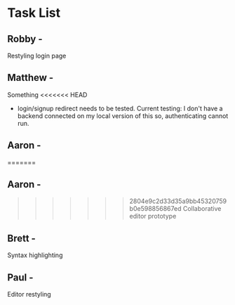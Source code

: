 # Task List
## Robby -
  Restyling login page
## Matthew -
  Something
<<<<<<< HEAD
- login/signup redirect needs to be tested. Current testing: I don't have a backend connected on my local version of this so, authenticating cannot run. 
## Aaron - 
=======
## Aaron -
>>>>>>> 2804e9c2d33d35a9bb45320759b0e598856867ed
  Collaborative editor prototype
## Brett -
  Syntax highlighting
## Paul -
  Editor restyling
